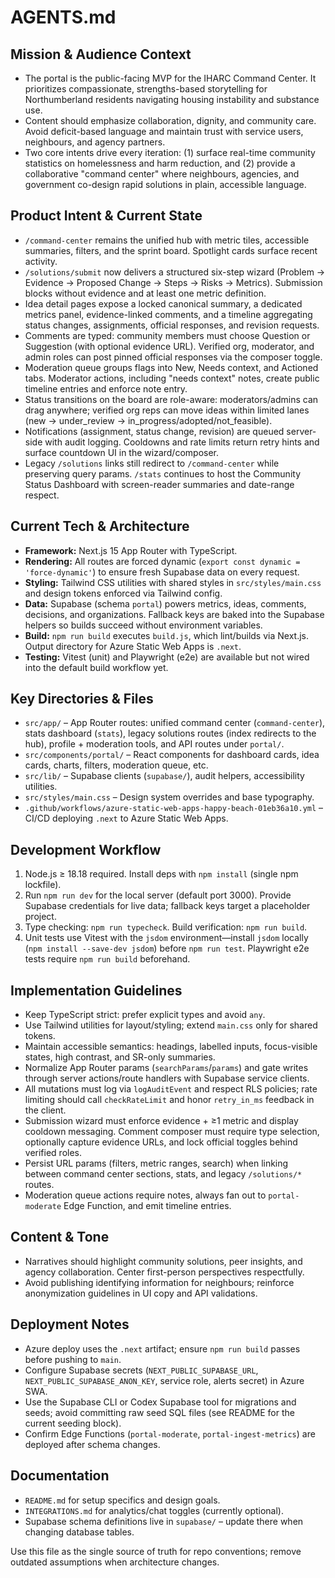 # AGENTS.md

## Mission & Audience Context
- The portal is the public-facing MVP for the IHARC Command Center. It prioritizes compassionate, strengths-based storytelling for Northumberland residents navigating housing instability and substance use.
- Content should emphasize collaboration, dignity, and community care. Avoid deficit-based language and maintain trust with service users, neighbours, and agency partners.
- Two core intents drive every iteration: (1) surface real-time community statistics on homelessness and harm reduction, and (2) provide a collaborative "command center" where neighbours, agencies, and government co-design rapid solutions in plain, accessible language.

## Product Intent & Current State
- `/command-center` remains the unified hub with metric tiles, accessible summaries, filters, and the sprint board. Spotlight cards surface recent activity.
- `/solutions/submit` now delivers a structured six-step wizard (Problem → Evidence → Proposed Change → Steps → Risks → Metrics). Submission blocks without evidence and at least one metric definition.
- Idea detail pages expose a locked canonical summary, a dedicated metrics panel, evidence-linked comments, and a timeline aggregating status changes, assignments, official responses, and revision requests.
- Comments are typed: community members must choose Question or Suggestion (with optional evidence URL). Verified org, moderator, and admin roles can post pinned official responses via the composer toggle.
- Moderation queue groups flags into New, Needs context, and Actioned tabs. Moderator actions, including "needs context" notes, create public timeline entries and enforce note entry.
- Status transitions on the board are role-aware: moderators/admins can drag anywhere; verified org reps can move ideas within limited lanes (new → under_review → in_progress/adopted/not_feasible).
- Notifications (assignment, status change, revision) are queued server-side with audit logging. Cooldowns and rate limits return retry hints and surface countdown UI in the wizard/composer.
- Legacy `/solutions` links still redirect to `/command-center` while preserving query params. `/stats` continues to host the Community Status Dashboard with screen-reader summaries and date-range respect.

## Current Tech & Architecture
- **Framework:** Next.js 15 App Router with TypeScript.
- **Rendering:** All routes are forced dynamic (`export const dynamic = 'force-dynamic'`) to ensure fresh Supabase data on every request.
- **Styling:** Tailwind CSS utilities with shared styles in `src/styles/main.css` and design tokens enforced via Tailwind config.
- **Data:** Supabase (schema `portal`) powers metrics, ideas, comments, decisions, and organizations. Fallback keys are baked into the Supabase helpers so builds succeed without environment variables.
- **Build:** `npm run build` executes `build.js`, which lint/builds via Next.js. Output directory for Azure Static Web Apps is `.next`.
- **Testing:** Vitest (unit) and Playwright (e2e) are available but not wired into the default build workflow yet.

## Key Directories & Files
- `src/app/` – App Router routes: unified command center (`command-center`), stats dashboard (`stats`), legacy solutions routes (index redirects to the hub), profile + moderation tools, and API routes under `portal/`.
- `src/components/portal/` – React components for dashboard cards, idea cards, charts, filters, moderation queue, etc.
- `src/lib/` – Supabase clients (`supabase/`), audit helpers, accessibility utilities.
- `src/styles/main.css` – Design system overrides and base typography.
- `.github/workflows/azure-static-web-apps-happy-beach-01eb36a10.yml` – CI/CD deploying `.next` to Azure Static Web Apps.

## Development Workflow
1. Node.js ≥ 18.18 required. Install deps with `npm install` (single npm lockfile).
2. Run `npm run dev` for the local server (default port 3000). Provide Supabase credentials for live data; fallback keys target a placeholder project.
3. Type checking: `npm run typecheck`. Build verification: `npm run build`.
4. Unit tests use Vitest with the `jsdom` environment—install `jsdom` locally (`npm install --save-dev jsdom`) before `npm run test`. Playwright e2e tests require `npm run build` beforehand.

## Implementation Guidelines
- Keep TypeScript strict: prefer explicit types and avoid `any`.
- Use Tailwind utilities for layout/styling; extend `main.css` only for shared tokens.
- Maintain accessible semantics: headings, labelled inputs, focus-visible states, high contrast, and SR-only summaries.
- Normalize App Router params (`searchParams`/`params`) and gate writes through server actions/route handlers with Supabase service clients.
- All mutations must log via `logAuditEvent` and respect RLS policies; rate limiting should call `checkRateLimit` and honor `retry_in_ms` feedback in the client.
- Submission wizard must enforce evidence + ≥1 metric and display cooldown messaging. Comment composer must require type selection, optionally capture evidence URLs, and lock official toggles behind verified roles.
- Persist URL params (filters, metric ranges, search) when linking between command center sections, stats, and legacy `/solutions/*` routes.
- Moderation queue actions require notes, always fan out to `portal-moderate` Edge Function, and emit timeline entries.

## Content & Tone
- Narratives should highlight community solutions, peer insights, and agency collaboration. Center first-person perspectives respectfully.
- Avoid publishing identifying information for neighbours; reinforce anonymization guidelines in UI copy and API validations.

## Deployment Notes
- Azure deploy uses the `.next` artifact; ensure `npm run build` passes before pushing to `main`.
- Configure Supabase secrets (`NEXT_PUBLIC_SUPABASE_URL`, `NEXT_PUBLIC_SUPABASE_ANON_KEY`, service role, alerts secret) in Azure SWA.
- Use the Supabase CLI or Codex Supabase tool for migrations and seeds; avoid committing raw seed SQL files (see README for the current seeding block).
- Confirm Edge Functions (`portal-moderate`, `portal-ingest-metrics`) are deployed after schema changes.

## Documentation
- `README.md` for setup specifics and design goals.
- `INTEGRATIONS.md` for analytics/chat toggles (currently optional).
- Supabase schema definitions live in `supabase/` – update there when changing database tables.

Use this file as the single source of truth for repo conventions; remove outdated assumptions when architecture changes.
